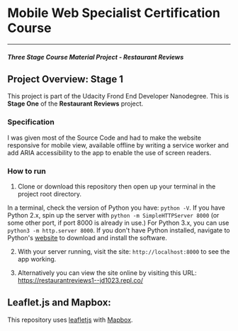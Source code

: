 # Mobile Web Specialist Certification Course
---
#### _Three Stage Course Material Project - Restaurant Reviews_

## Project Overview: Stage 1

This project is part of the Udacity Frond End Developer Nanodegree. This is  **Stage One** of the **Restaurant Reviews** project.

### Specification

I was given most of the Source Code and had to make the website responsive for mobile view, available offline by writing a service worker and add ARIA accessibility to the app to enable the use of screen readers.

### How to run

1. Clone or download this repository then open up your terminal in the project root directory.

In a terminal, check the version of Python you have: `python -V`. If you have Python 2.x, spin up the server with `python -m SimpleHTTPServer 8000` (or some other port, if port 8000 is already in use.) For Python 3.x, you can use `python3 -m http.server 8000`. If you don't have Python installed, navigate to Python's [website](https://www.python.org/) to download and install the software.

2. With your server running, visit the site: `http://localhost:8000` to see the app working.

3. Alternatively you can view the site online by visiting this URL: https://restaurantreviews1--jd1023.repl.co/

## Leaflet.js and Mapbox:

This repository uses [leafletjs](https://leafletjs.com/) with [Mapbox](https://www.mapbox.com/).
